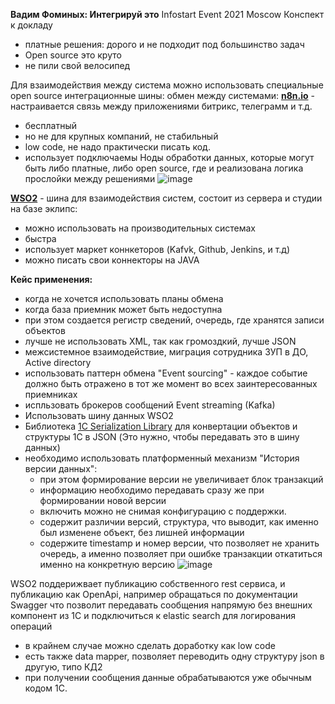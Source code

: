 **Вадим Фоминых: Интегрируй это**
Infostart Event 2021 Moscow
Конспект к докладу

- платные решения: дорого и не подходит под большинство задач
- Open source это круто
- не пили свой велосипед

Для взаимодействия между система можно использовать специальные open source интеграционные шины:
обмен между системами:
**[n8n.io](https://n8n.io/)** - настраивается связь между приложениями битрикс, телеграмм и т.д.

- бесплатный
- но не для крупных компаний, не стабильный
- low code, не надо практически писать код.
- использует подключаемы Ноды обработки данных, которые могут быть либо платные,
либо open source, где и реализована логика прослойки между решениями
![image](https://user-images.githubusercontent.com/18256848/142643290-ca6d279e-f384-489d-8233-b6e8e4c51ada.png)

**[WSO2](https://wso2.com/)** - шина для взаимодействия систем, состоит из сервера и студии на базе эклипс:

- можно использовать на производительных системах
- быстра
- использует маркет коннкеторов (Kafvk, Github, Jenkins, и т.д)
- можно писать свои коннекторы на JAVA

**Кейс применения:**

- когда не хочется использовать планы обмена
- когда база приемник может быть недоступна
- при этом создается регистр сведений, очередь, где хранятся записи объектов
- лучше не использовать XML, так как громоздкий, лучше JSON
- межсистемное взаимодействие, миграция сотрудника ЗУП в ДО, Active directory
- использовать паттерн обмена "Event sourcing" - каждое событие должно быть отражено в тот же момент во всех заинтересованных приемниках
- испльзовать брокеров сообщений Event streaming (Kafka)
- Использовать шину данных WSO2
- Библиотека [1C Serialization Library](https://github.com/arkuznetsov/SerLib1C) для конвертации объектов и структуры 1С в JSON (Это нужно, чтобы передавать это в шину данных)
- необходимо использовать платформенный механизм "История версии данных":
  - при этом формирование версии не увеличивает блок транзакций
  - информацию необходимо передавать сразу же при формировании новой версии
  - включить можно не снимая конфигурацию с поддержки.
  - содержит различии версий, структура, что выводит, как именно был изменене объект, без лишней информации
  - содержите timestamp и номер версии, что позволяет не хранить очередь, а именно позволяет при ошибке транзакции откатиться именно на конкретную версию
![image](https://user-images.githubusercontent.com/18256848/142694246-954d20fa-2096-4c12-a818-c6e3a9f4e3d6.png)

WSO2 поддерижвает публикацию собственного rest сервиса, и публикацию как OpenApi, например обращаться по документации Swagger
что позволит передавать сообщения напрямую без внешних компонент из 1С и подключиться к elastic search для логирования операций

- в крайнем случае можно сделать доработку как low code
- есть также data mapper, позволяет переводить одну структуру json в другую, типо КД2
- при получении сообщения данные обрабатываются уже обычным кодом 1С.
